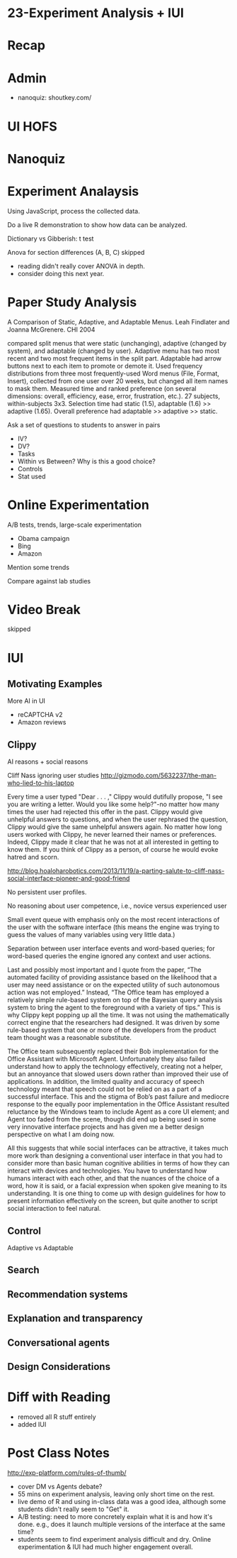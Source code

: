 # 23-Experiment Analysis + IUI


# Recap

# Admin
- nanoquiz: shoutkey.com/



# UI HOFS


# Nanoquiz


# Experiment Analaysis
Using JavaScript, process the collected data.

Do a live R demonstration to show how data can be analyzed.

Dictionary vs Gibberish: t test

Anova for section differences (A, B, C) skipped

- reading didn't really cover ANOVA in depth.
- consider doing this next year.

# Paper Study Analysis
A Comparison of Static, Adaptive, and Adaptable Menus. Leah Findlater and Joanna McGrenere. CHI 2004

compared split menus that were static (unchanging), adaptive (changed by system), and adaptable (changed by user).  Adaptive menu has two most recent and two most frequent items in the split part.  Adaptable had arrow buttons next to each item to promote or demote it. Used frequency distributions from three most frequently-used Word menus (File, Format, Insert), collected from one user over 20 weeks, but changed all item names to mask them.  Measured time and ranked preference (on several dimensions: overall, efficiency, ease, error, frustration, etc.).  27 subjects, within-subjects 3x3.  Selection time had static (1.5), adaptable (1.6) >> adaptive (1.65).  Overall preference had adaptable >> adaptive >> static.

Ask a set of questions to students to answer in pairs

- IV?
- DV?
- Tasks
- Within vs Between? Why is this a good choice?
- Controls
- Stat used


# Online Experimentation
A/B tests, trends, large-scale experimentation

- Obama campaign
- Bing
- Amazon

Mention some trends

Compare against lab studies

# Video Break
skipped

# IUI

## Motivating Examples
More AI in UI

- reCAPTCHA v2
- Amazon reviews

## Clippy

AI reasons + social reasons

Cliff Nass
ignoring user studies
http://gizmodo.com/5632237/the-man-who-lied-to-his-laptop

Every time a user typed "Dear . . . ," Clippy would dutifully propose, "I see you are writing a letter. Would you like some help?"-no matter how many times the user had rejected this offer in the past. Clippy would give unhelpful answers to questions, and when the user rephrased the question, Clippy would give the same unhelpful answers again. No matter how long users worked with Clippy, he never learned their names or preferences. Indeed, Clippy made it clear that he was not at all interested in getting to know them. If you think of Clippy as a person, of course he would evoke hatred and scorn.

http://blog.hoaloharobotics.com/2013/11/19/a-parting-salute-to-cliff-nass-social-interface-pioneer-and-good-friend

No persistent user profiles.

No reasoning about user competence, i.e., novice versus experienced user

Small event queue with emphasis only on the most recent interactions of the user with the software interface (this means the engine was trying to guess the values of many variables using very little data.)

Separation between user interface events and word-based queries; for word-based queries the engine ignored any context and user actions.

Last and possibly most important and I quote from the paper, “The automated facility of providing assistance based on the likelihood that a user may need assistance or on the expected utility of such autonomous action was not employed.” Instead, “The Office team has employed a relatively simple rule-based system on top of the Bayesian query analysis system to bring the agent to the foreground with a variety of tips.” This is why Clippy kept popping up all the time. It was not using the mathematically correct engine that the researchers had designed. It was driven by some rule-based system that one or more of the developers from the product team thought was a reasonable substitute.

The Office team subsequently replaced their Bob implementation for the Office Assistant with Microsoft Agent. Unfortunately they also failed understand how to apply the technology effectively, creating not a helper, but an annoyance that slowed users down rather than improved their use of applications. In addition, the limited quality and accuracy of speech technology meant that speech could not be relied on as a part of a successful interface. This and the stigma of Bob’s past failure and mediocre response to the equally poor implementation in the Office Assistant resulted reluctance by the Windows team to include Agent as a core UI element; and Agent too faded from the scene, though did end up being used in some very innovative interface projects and has given me a better design perspective on what I am doing now.

All this suggests that while social interfaces can be attractive, it takes much more work than designing a conventional user interface in that you had to consider more than basic human cognitive abilities in terms of how they can interact with devices and technologies. You have to understand how humans interact with each other, and that the nuances of the choice of a word, how it is said, or a facial expression when spoken give meaning to its understanding. It is one thing to come up with design guidelines for how to present information effectively on the screen, but quite another to script social interaction to feel natural.

## Control
Adaptive vs Adaptable

## Search

## Recommendation systems

## Explanation and transparency

## Conversational agents

## Design Considerations


# Diff with Reading
- removed all R stuff entirely
- added IUI

# Post Class Notes
http://exp-platform.com/rules-of-thumb/

- cover DM vs Agents debate?
- 55 mins on experiment analysis, leaving only short time on the rest.
- live demo of R and using in-class data was a good idea, although some students didn't really seem to "Get" it.
- A/B testing: need to more concretely explain what it is and how it's done. e.g., does it launch multiple versions of the interface at the same time?
- students seem to find experiment analysis difficult and dry. Online experimentation & IUI had much higher engagement overall.

